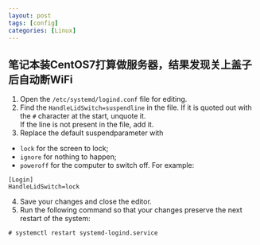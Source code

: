 ```yaml
---
layout: post
tags: [config]
categories: [Linux]
---
```



## 笔记本装CentOS7打算做服务器，结果发现关上盖子后自动断WiFi


1. Open the `/etc/systemd/logind.conf` file for editing.
2. Find the `HandleLidSwitch=suspendline` in the file. If it is quoted out with the `#` character at the start, unquote it.   
If the line is not present in the file, add it.
3. Replace the default suspendparameter with
* `lock` for the screen to lock;
* `ignore` for nothing to happen;
* `poweroff` for the computer to switch off.
For example:
```
[Login]
HandleLidSwitch=lock
```
4. Save your changes and close the editor.
5. Run the following command so that your changes preserve the next restart of the system:
```
# systemctl restart systemd-logind.service
```